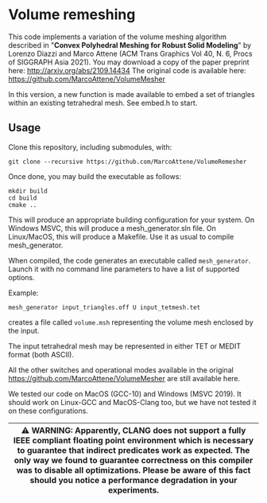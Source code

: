 # Volume remeshing

This code implements a variation of the volume meshing algorithm described in "**Convex Polyhedral Meshing for Robust Solid Modeling**" by Lorenzo Diazzi and Marco Attene (ACM Trans Graphics Vol 40, N. 6, Procs of SIGGRAPH Asia 2021). You may download a copy of the paper preprint here: http://arxiv.org/abs/2109.14434
The original code is available here: https://github.com/MarcoAttene/VolumeMesher

In this version, a new function is made available to embed a set of triangles within an existing tetrahedral mesh.
See embed.h to start.

## Usage
Clone this repository, including submodules, with:
```
git clone --recursive https://github.com/MarcoAttene/VolumeRemesher
```
Once done, you may build the executable as follows:
```
mkdir build
cd build
cmake ..
```
This will produce an appropriate building configuration for your system.
On Windows MSVC, this will produce a mesh_generator.sln file.
On Linux/MacOS, this will produce a Makefile. 
Use it as usual to compile mesh_generator.

When compiled, the code generates an executable called ``mesh_generator``.
Launch it with no command line parameters to have a list of supported options.

Example:

```
mesh_generator input_triangles.off U input_tetmesh.tet
```
creates a file called ``volume.msh`` representing the volume mesh enclosed by the input.

The input tetrahedral mesh may be represented in either TET or MEDIT format (both ASCII).

All the other switches and operational modes available in the original https://github.com/MarcoAttene/VolumeMesher are still available here.


We tested our code on MacOS (GCC-10) and Windows (MSVC 2019).
It should work on Linux-GCC and MacOS-Clang too, but we have not tested it on these configurations.

|:warning: WARNING: Apparently, CLANG does not support a fully IEEE compliant floating point environment which is necessary to guarantee that indirect predicates work as expected. The only way we found to guarantee correctness on this compiler was to disable all optimizations. Please be aware of this fact should you notice a performance degradation in your experiments. |
| --- |

